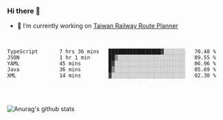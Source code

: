 ### Hi there 👋

- 🔭 I’m currently working on [Taiwan Railway Route Planner](https://github.com/Taiwan-Railway-Route-Planner)

<br/>

<!--START_SECTION:waka-->

```text
TypeScript       7 hrs 36 mins   █████████████████▓░░░░░░░   70.48 %
JSON             1 hr 1 min      ██▒░░░░░░░░░░░░░░░░░░░░░░   09.55 %
YAML             45 mins         █▓░░░░░░░░░░░░░░░░░░░░░░░   06.96 %
Java             36 mins         █▒░░░░░░░░░░░░░░░░░░░░░░░   05.69 %
XML              14 mins         ▓░░░░░░░░░░░░░░░░░░░░░░░░   02.30 %
```

<!--END_SECTION:waka-->

<br/>
<br/>

![Anurag's github stats](https://github-readme-stats.vercel.app/api?username=DepickereSven&show_icons=true&theme=tokyonight)



<!--
**DepickereSven/DepickereSven** is a ✨ _special_ ✨ repository because its `README.md` (this file) appears on your GitHub profile.

Here are some ideas to get you started:

- 🔭 I’m currently working on ...
- 🌱 I’m currently learning ...
- 👯 I’m looking to collaborate on ...
- 🤔 I’m looking for help with ...
- 💬 Ask me about ...
- 📫 How to reach me: ...
- 😄 Pronouns: ...
- ⚡ Fun fact: ...
-->
